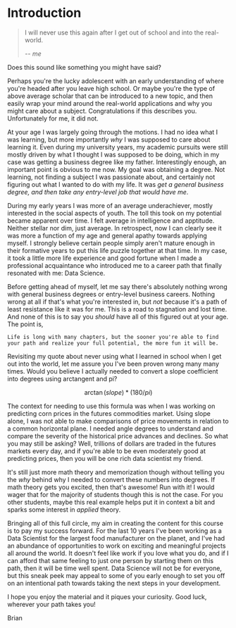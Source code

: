 # Introduction

> I will never use this again after I get out of school and into the real-world.
>
> -- <cite>me</cite>

Does this sound like something you might have said?

Perhaps you're the lucky adolescent with an early understanding of where you're headed after you leave high school.  Or maybe you're the type of above average scholar that can be introduced to a new topic, and then easily wrap your mind around the real-world applications and why you might care about a subject.  Congratulations if this describes you.  Unfortunately for me, it did not.

At your age I was largely going through the motions.  I had no idea what I was learning, but more importantly _why_ I was supposed to care about learning it.  Even during my university years, my academic pursuits were still mostly driven by what I thought I was supposed to be doing, which in my case was getting a business degree like my father.  Interestingly enough, an important point is obvious to me now.  My goal was obtaining a degree.  Not learning, not finding a subject I was passionate about, and certainly not figuring out what I wanted to do with my life.  It was _get a general business degree, and then take any entry-level job that would have me_.

During my early years I was more of an average underachiever, mostly interested in the social aspects of youth.  The toll this took on my potential became apparent over time.  I felt average in intelligence and apptitude.  Neither stellar nor dim, just average.  In retrospect, now I can clearly see it was more a function of my age and general apathy towards applying myself.  I strongly believe certain people simply aren't mature enough in their formative years to put this life puzzle together at that time.  In my case, it took a little more life experience and good fortune when I made a professional acquaintance who introduced me to a career path that finally resonated with me:  Data Science.

Before getting ahead of myself, let me say there's absolutely nothing wrong with general business degrees or entry-level business careers.  Nothing wrong at all if that's what you're interested in, but _not_ because it's a path of least resistance like it was for me.  This is a road to stagnation and lost time.  And none of this is to say you _should_ have all of this figured out at your age.  The point is,

```{tip}
Life is long with many chapters, but the sooner you're able to find your path and realize your full potential, the more fun it will be.
```

Revisiting my quote about never using what I learned in school when I get out into the world, let me assure you I've been proven wrong many many times.  Would you believe I actually needed to convert a slope coefficient into degrees using arctangent and pi?

$$
\arctan(slope) * (180 / pi)
$$

The context for needing to use this formula was when I was working on predicting corn prices in the futures commodities market.  Using slope alone, I was not able to make comparisons of price movements in relation to a common horizontal plane.  I needed angle degrees to understand and compare the severity of the historical price advances and declines.  So what you may still be asking?  Well, trillions of dollars are traded in the futures markets every day, and if you're able to be even moderately good at predicting prices, then you will be one rich data scientist my friend.

It's still just more math theory and memorization though without telling you the _why_ behind why I needed to convert these numbers into degrees.  If math theory gets you excited, then that's awesome!  Run with it!  I would wager that for the majority of students though this is not the case.  For you other students, maybe this real example helps put it in context a bit and sparks some interest in _applied_ theory.

Bringing all of this full circle, my aim in creating the content for this course is to pay my success forward.  For the last 10 years I've been working as a Data Scientist for the largest food manufacturer on the planet, and I've had an abundance of opportunities to work on exciting and meaningful projects all around the world.  It doesn't feel like work if you love what you do, and if I can afford that same feeling to just one person by starting them on this path, then it will be time well spent.  Data Science will not be for everyone, but this sneak peek may appeal to some of you early enough to set you off on an intentional path towards taking the next steps in your development.

I hope you enjoy the material and it piques your curiosity.  Good luck, wherever your path takes you!

Brian